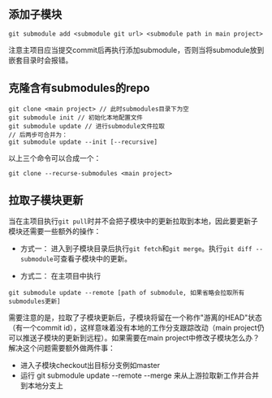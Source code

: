 ## 添加子模块
```
git submodule add <submodule git url> <submodule path in main project>
```
注意主项目应当提交commit后再执行添加submodule，否则当将submodule放到嵌套目录时会报错。

## 克隆含有submodules的repo
```
git clone <main project> // 此时submodules目录下为空
git submodule init // 初始化本地配置文件
git submodule update // 进行submodule文件拉取
// 后两步可合并为：
git submodule update --init [--recursive]
```
以上三个命令可以合成一个：
```
git clone --recurse-submodules <main project>
```
## 拉取子模块更新
当在主项目执行`git pull`时并不会把子模块中的更新拉取到本地，因此要更新子模块还需要一些额外的操作：

- 方式一：
进入到子模块目录后执行`git fetch`和`git merge`。执行`git diff --submodule`可查看子模块中的更新。

- 方式二：
在主项目中执行
```
git submodule update --remote [path of submodule, 如果省略会拉取所有submodules更新]
```
需要注意的是，拉取了子模块更新后，子模块将留在一个称作"游离的HEAD"状态（有一个commit id），这样意味着没有本地的工作分支跟踪改动（main project仍可以推送子模块的更新到远程）。如果需要在main project中修改子模块怎么办？解决这个问题需要额外做两件事：
- 进入子模块checkout出目标分支例如master
- 运行 git submodule update --remote --merge 来从上游拉取新工作并合并到本地分支上
